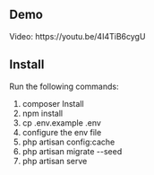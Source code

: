 <h2>Demo</h2>

<p>Video: https://youtu.be/4I4TiB6cygU</p>

<h2>Install</h2>

<p>Run the following commands:</p>

1. composer Install
2. npm install
3. cp .env.example .env
4. configure the env file
5. php artisan config:cache
6. php artisan migrate --seed
7. php artisan serve


